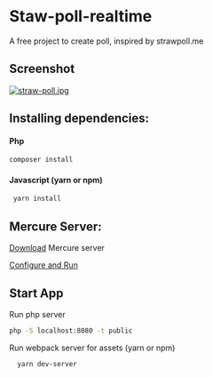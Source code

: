 # Staw-poll-realtime

A free project to create poll, inspired by strawpoll.me

## Screenshot

[![straw-poll.jpg](https://i.postimg.cc/fb6cpSTC/straw-poll.jpg)](https://postimg.cc/Z9xvyRNv)

## Installing dependencies:

#### Php
```bash
composer install
```
#### Javascript (yarn or npm)
```bash
 yarn install
```

## Mercure Server:

[Download](https://github.com/dunglas/mercure/releases) Mercure server

[Configure and Run](https://mercure.rocks/docs/hub/install)


## Start App
  Run php server
  
```bash
php -S localhost:8080 -t public
```
Run webpack server for assets (yarn or npm)

```bash
  yarn dev-server
```



